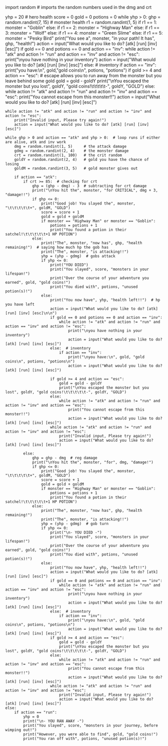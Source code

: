 import random  # imports the random numbers used in the dmg and crt

yhp = 20  # hero health
score = 0
gold = 0
potions = 0
while yhp > 0:
    ghp = random.randint(7, 15)  # monster health
    r1 = random.randint(1, 5)
    if r1 == 1:
        monster = "Goblin"
    else:
        if r1 == 2:
            monster = "Highway Man"
        else:
            if r1 == 3:
                monster = "Wolf"
            else:
                if r1 == 4:
                    monster = "Green Slime"
                else:
                    if r1 == 5:
                        monster = "Pesky Bird"
    print("You see a", monster, "in your path! It has", ghp, "health!")
    action = input("What would you like to do? [atk] [run] [inv] [esc]")
    if gold == 0 and potions == 0 and action == "inv":
        while action != "atk" and action != "run" and action == "inv" and action != "esc":
            print("\nyou have nothing in your inventory")
            action = input("What would you like to do? [atk] [run] [inv] [esc]")
    else:                                                                        # inventory
        if action == "inv":
            print("you have:\n", gold,"gold coins\n", potions, "potions")
    if gold >= 4 and action == "esc":  # escape allows you to run away from the monster but you leave behind some gold
        gold = gold - goldY
        print("\nYou escaped the monster but you lost", goldY, "gold coins!\t\t\t\t\t-", goldY, "GOLD")
    else:
        while action != "atk" and action != "run" and action != "inv" and action == "esc":
            print("You cannot escape from this monster!!")
            action = input("What would you like to do? [atk] [run] [inv] [esc]")

    while action != "atk" and action != "run" and action != "inv" and action != "esc":
        print("Invalid input, Please try again!")
        action = input("What would you like to do? [atk] [run] [inv] [esc]")

    while ghp > 0 and action == "atk" and yhp > 0:  # loop runs if either are alive, atk and inv work
        dmg = random.randint(1, 5)     # the attack damage
        gdmg = random.randint(2, 4)    # the monster damage
        crt = random.randint(1, 100)   # the crit random
        goldY = random.randint(2, 4)   # gold you have the chance of losing
        goldM = random.randint(3, 5)   # gold monster gives out

        if action == "atk":
            if crt >= 85:  # checking for crt
                ghp = (ghp - dmg) - 3  # subtracting for crt damage
                print("\nYou hit the", monster, "for CRITICAL", dmg + 3, "damage!!")
                if ghp <= 0:
                    print("Good job! You slayed the", monster, "\t\t\t\t\t+", goldM, "GOLD")
                    score = score + 1
                    gold = gold + goldM
                    if monster == "Highway Man" or monster == "Goblin":
                        potions = potions + 1
                        print("You found a potion in their satchel!\t\t\t\t\t+1 HP POTION")
                else:
                    print("The", monster, "now has", ghp, "health remaining!")  # saying how much hp the gob has
                    print("The", monster, "is attacking!!")
                    yhp = (yhp - gdmg)  # gobs attack
                    if yhp <= 0:
                        print("YOU DIED")
                        print("You slayed", score, "monsters in your lifespan!")
                        print("Over the course of your adventure you earned", gold, "gold coins!")
                        print("You died with", potions, "unused potion(s)!")
                    else:
                        print("You now have", yhp, "health left!!")  # hp you have left
                        action = input("What would you like to do? [atk] [run] [inv] [esc]\n\n")
                        if gold == 0 and potions == 0 and action == "inv":
                            while action != "atk" and action != "run" and action == "inv" and action != "esc":
                                print("\nyou have nothing in your inventory")
                                action = input("What would you like to do? [atk] [run] [inv] [esc]")
                        else:  # inventory
                            if action == "inv":
                                print("\nyou have:\n", gold, "gold coins\n", potions, "potions\n")
                                action = input("What would you like to do? [atk] [run] [inv] [esc]")

                        if gold >= 4 and action == "esc":
                            gold = gold - goldY
                            print("\nYou escaped the monster but you lost", goldY, "gold coins!\t\t\t\t\t-", goldY, "GOLD")
                        else:
                            while action != "atk" and action != "run" and action != "inv" and action == "esc":
                                print("You cannot escape from this monster!!")
                                action = input("What would you like to do? [atk] [run] [inv] [esc]")
                        while action != "atk" and action != "run" and action != "inv" and action != "esc":
                            print("Invalid input, Please try again!")
                            action = input("What would you like to do? [atk] [run] [inv] [esc]")

            else:
                ghp = ghp - dmg  # reg damage
                print("\nYou hit the", monster, "for", dmg, "damage!")
                if ghp <= 0:
                    print("Good job! You slayed the", monster, "\t\t\t\t\t+", goldM, "GOLD")
                    score = score + 1
                    gold = gold + goldM
                    if monster == "Highway Man" or monster == "Goblin":
                        potions = potions + 1
                        print("You found a potion in their satchel!\t\t\t\t\t+1 HP POTION")
                else:
                    print("The", monster, "now has", ghp, "health remaining!")
                    print("The", monster, "is attacking!!")
                    yhp = (yhp - gdmg)  # gob turn
                    if yhp <= 0:
                        print("\n- YOU DIED -")
                        print("You slayed", score, "monsters in your lifespan!")
                        print("Over the course of your adventure you earned", gold, "gold coins!")
                        print("You died with", potions, "unused potion(s)!")
                    else:
                        print("You now have", yhp, "health left!!")
                        action = input("What would you like to do? [atk] [run] [inv] [esc]")
                        if gold == 0 and potions == 0 and action == "inv":
                            while action != "atk" and action != "run" and action == "inv" and action != "esc":
                                print("\nyou have nothing in your inventory")
                                action = input("What would you like to do? [atk] [run] [inv] [esc]")
                        else:  # inventory
                            if action == "inv":
                                print("\nyou have:\n", gold, "gold coins\n", potions, "potions\n")
                                action = input("What would you like to do? [atk] [run] [inv] [esc]")
                        if gold >= 4 and action == "esc":
                            gold = gold - goldY
                            print("\nYou escaped the monster but you lost", goldY, "gold coins!\t\t\t\t\t-", goldY, "GOLD")
                        else:
                            while action != "atk" and action != "run" and action != "inv" and action == "esc":
                                print("You cannot escape from this monster!!")
                                action = input("What would you like to do? [atk] [run] [inv] [esc]")
                        while action != "atk" and action != "run" and action != "inv" and action != "esc":
                            print("Invalid input, Please try again!")
                            action = input("What would you like to do? [atk] [run] [inv] [esc]")
    else:
        if action == "run":
            yhp = 0
            print("\n- YOU RAN AWAY -")
            print("You slayed", score, "monsters in your journey, before wimping out!")
            print("However, you were able to find", gold, "gold coins!")
            print("You ran off with", potions, "unused potion(s)!")
